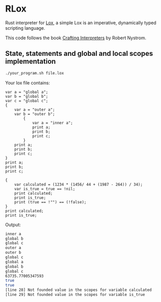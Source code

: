 # RLox

Rust interpreter for
[Lox](https://craftinginterpreters.com/the-lox-language.html), a simple
Lox is an imperative, dynamically typed scripting language.

This code follows the book
[Crafting Interpreters](https://craftinginterpreters.com/) by Robert Nystrom.

## State, statements and global and local scopes implementation

```bash
./your_program.sh file.lox
```

Your lox file contains:

```file.lox
var a = "global a";
var b = "global b";
var c = "global c";
{
    var a = "outer a";
    var b = "outer b";
        {
            var a = "inner a";
            print a;
            print b;
            print c;
        }
    print a;
    print b;
    print c;
}
print a;
print b;
print c;

{
    var calculated = (1234 * (1456/ 44 + (1987 - 264)) / 34);
    var is_true = true == !nil;
    print calculated;
    print is_true;
    print (true == !"") == (!false);
}
print calculated;
print is_true;
```

Output:

```bash
inner a
global b
global c
outer a
outer b
global c
global a
global b
global c
63735.77005347593
true
true
[line 28] Not founded value in the scopes for variable calculated
[line 29] Not founded value in the scopes for variable is_true
```